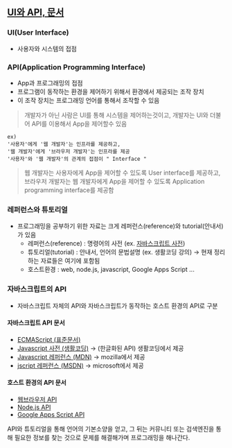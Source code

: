 ## [UI와 API, 문서](https://opentutorials.org/course/1189/6205)

### UI(User Interface)
- 사용자와 시스템의 접점

### API(Application Programming Interface)
- App과 프로그래밍의 접점
- 프로그램이 동작하는 환경을 제어하기 위해서 환경에서 제공되는 조작 장치
- 이 조작 장치는 프로그래밍 언어를 통해서 조작할 수 있음

> 개발자가 아닌 사람은 UI를 통해 시스템을 제어하는것이고, 개발자는 UI와 더불어 API를 이용해서 App을 제어할수 있음
```
ex)
'사용자'에게 '웹 개발자'는 인프라를 제공하고,
'웹 개발자'에게 '브라우저 개발자'는 인프라를 제공
'사용자'와 '웹 개발자'의 관계의 접점이 " Interface "
```
> 웹 개발자는 사용자에게 App을 제어할 수 있도록 User interface를 제공하고, 
브라우저 개발자는 웹 개발자에게 App을 제어할 수 있도록 Application programming interface를 제공함

### 레퍼런스와 튜토리얼
- 프로그래밍을 공부하기 위한 자료는 크게 레퍼런스(reference)와 tutorial(안내서)가 있음
  - 레퍼런스(reference) : 명령어의 사전 (ex. [자바스크립트 사전](https://opentutorials.org/course/50))
  - 튜토리얼(tutorial) : 안내서, 언어의 문법설명 (ex. 생활코딩 강의) → 현재 정리하는 자료들은 여기에 포함됨
  - 호스트환경 : web, node.js, javascript, Google Apps Script ...

### 자바스크립트의 API
- 자바스크립트 자체의 API와 자바스크립트가 동작하는 호스트 환경의 API로 구분

#### 자바스크립트 API 문서
- [ECMAScript (표준문서)](http://www.ecma-international.org/publications/standards/Ecma-262.htm)
- [Javascript 사전 (생활코딩)](https://opentutorials.org/course/50) → (한글화된 API) 생활코딩에서 제공
- [Javascript 레퍼런스 (MDN)](https://developer.mozilla.org/en-US/docs/Web/JavaScript/Reference) → mozilla에서 제공
- [jscript 레퍼런스 (MSDN)](https://msdn.microsoft.com/ko-kr/library/z688wt03(v=vs.100).aspx) → microsoft에서 제공

#### 호스트 환경의 API 문서
- [웹브라우저 API](https://developer.mozilla.org/en-US/docs/Web/API)
- [Node.js API](https://nodejs.org/api/)
- [Google Apps Script API](https://developers.google.com/apps-script/)

API와 튜토리얼을 통해 언어의 기본소양을 얻고, 그 뒤는 커뮤니티 또는 검색엔진을 통해 필요한 정보를 찾는 것으로 문제를 해결해가며 프로그래밍을 해나간다.
